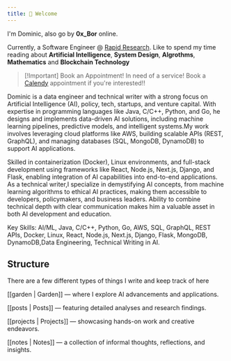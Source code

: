 ```yaml
---
title: 👋 Welcome
---
```


I'm Dominic, also go by **0x_Bor** online.

Currently, a Software Engineer @ [Rapid Research](https://rapidtech.ai). Like to spend
my time reading about **Artificial Intelligence**, **System Design**, **Algrothms**, **Mathematics** and **Blockchain Technology**

> [!Important] Book an Appointment!
> In need of a service! Book a [Calendy](https://calendly.com/oxbor/30min) appointment if you're
> interested!!

Dominic is a data engineer and technical writer with a strong focus on Artificial Intelligence (AI), policy, tech, startups,
and venture capital. With expertise in programming languages like Java, C/C++, Python, and Go, he designs and implements data-driven AI solutions,
including machine learning pipelines, predictive models, and intelligent systems.My  work involves leveraging cloud platforms like AWS, building scalable APIs
(REST, GraphQL), and managing databases (SQL, MongoDB, DynamoDB) to support AI applications.

Skilled in containerization (Docker), Linux environments, and full-stack development using frameworks like React, Node.js, Next.js, Django, and Flask,
enabling integration of  AI capabilities into end-to-end applications. As a technical writer,I specialize in demystifying AI concepts,
from machine learning algorithms to ethical AI practices, making them accessible to developers, policymakers, and business leaders.
Ability to combine technical depth with clear communication makes him a valuable asset in both AI development and education.

Key Skills: AI/ML, Java, C/C++, Python, Go, AWS, SQL, GraphQL, REST APIs, Docker, Linux, React,
Node.js, Next.js, Django, Flask, MongoDB, DynamoDB,Data Engineering, Technical Writing in AI.


## Structure

There are a few different types of things I write and keep track of here

[[garden | Garden]] — where I explore AI advancements and applications.

[[posts | Posts]] — featuring detailed analyses and research findings.

[[projects | Projects]] — showcasing hands-on work and creative endeavors. 
 
[[notes | Notes]] — a collection of informal thoughts, reflections, and insights.
